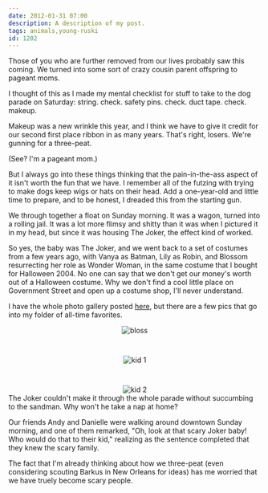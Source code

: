 ```yaml
---
date: 2012-01-31 07:00
description: A description of my post.
tags: animals,young-ruski
id: 1202
---
```

Those of you who are further removed from our lives probably saw this coming. We turned into some sort of crazy cousin parent offspring to pageant moms.

I thought of this as I made my mental checklist for stuff to take to the dog parade on Saturday:  string.  check.  safety pins.  check.  duct tape.  check.  makeup.

Makeup was a new wrinkle this year, and I think we have to give it credit for our second first place ribbon in as many years.  That's right, losers.  We're gunning for a three-peat.

(See?  I'm a pageant mom.)

But I always go into these things thinking that the pain-in-the-ass aspect of it isn't worth the fun that we have.  I remember all of the futzing with trying to make dogs keep wigs or hats on their head.  Add a one-year-old and little time to prepare, and to be honest, I dreaded this from the starting gun.

We through together a float on Sunday morning.  It was a wagon, turned into a rolling jail.  It was a lot more flimsy and shitty than it was when I pictured it in my head, but since it was housing The Joker, the effect kind of worked.

So yes, the baby was The Joker, and we went back to a set of costumes from a few years ago, with Vanya as Batman, Lily as Robin, and Blossom resurrecting her role as Wonder Woman, in the same costume that I bought for Halloween 2004.  No one can say that we don't get our money's worth out of a Halloween costume.  Why we don't find a cool little place on Government Street and open up a costume shop, I'll never understand.
<!--more-->
I have the whole photo gallery posted <a href="/pgHome.php">here</a>, but there are a few pics that go into my folder of all-time favorites.

<div style="text-align:center; margin-left:auto;margin-right:auto; display:block;"><img src="http://theskinnyonbenny.com/img/gal/085%20-%20Krewe%20of%20Mutts%202012/resIMG_20120129_1469.JPG" alt="bloss"></div>

<div style="text-align:center; margin-left:auto;margin-right:auto;margin-top:3em;margin-bottom:3em; display:block;"><img src="http://theskinnyonbenny.com/img/gal/085%20-%20Krewe%20of%20Mutts%202012/resIMG_20120129_1489.JPG" alt="kid 1"></div>

<div style="text-align:center; margin-left:auto;margin-right:auto; display:block;"><img src="http://theskinnyonbenny.com/img/gal/085%20-%20Krewe%20of%20Mutts%202012/resIMG_20120129_1503.JPG" alt="kid 2"></div>

<div class="caption">The Joker couldn't make it through the whole parade without succumbing to the sandman.  Why won't he take a nap at home?</div>

Our friends Andy and Danielle were walking around downtown Sunday morning, and one of them remarked, "Oh, look at that scary Joker baby!  Who would do that to their kid," realizing as the sentence completed that they knew the scary family.

The fact that I'm already thinking about how we three-peat (even considering scouting Barkus in New Orleans for ideas) has me worried that we have truely become scary people.